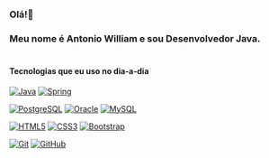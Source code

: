### Olá!👋 
### Meu nome é Antonio William e sou Desenvolvedor Java.
#

#### Tecnologias que eu uso no dia-a-dia

<p dir="auto"><a target="_blank" rel="noopener noreferrer nofollow" href="https://camo.githubusercontent.com/751f3544608c65fecbf48a6ad4be2825619f211db05a847b8d57e687a059b37a/68747470733a2f2f696d672e736869656c64732e696f2f62616467652f2d4a6176612d3030373339363f7374796c653d666c61742d737175617265266c6f676f3d6a617661"><img src="https://camo.githubusercontent.com/751f3544608c65fecbf48a6ad4be2825619f211db05a847b8d57e687a059b37a/68747470733a2f2f696d672e736869656c64732e696f2f62616467652f2d4a6176612d3030373339363f7374796c653d666c61742d737175617265266c6f676f3d6a617661" alt="Java" data-canonical-src="https://img.shields.io/badge/-Java-007396?style=flat-square&amp;logo=java" style="max-width: 100%;"></a>
<a target="_blank" rel="noopener noreferrer nofollow" href="https://camo.githubusercontent.com/9ba3764ef459d32f3bd67307cdecb3dfb9970133c87eed873a5f8ac0a98e8f00/68747470733a2f2f696d672e736869656c64732e696f2f62616467652f2d537072696e672d3644423333463f7374796c653d666c61742d737175617265266c6f676f3d737072696e67266c6f676f436f6c6f723d7768697465"><img src="https://camo.githubusercontent.com/9ba3764ef459d32f3bd67307cdecb3dfb9970133c87eed873a5f8ac0a98e8f00/68747470733a2f2f696d672e736869656c64732e696f2f62616467652f2d537072696e672d3644423333463f7374796c653d666c61742d737175617265266c6f676f3d737072696e67266c6f676f436f6c6f723d7768697465" alt="Spring" data-canonical-src="https://img.shields.io/badge/-Spring-6DB33F?style=flat-square&amp;logo=spring&amp;logoColor=white" style="max-width: 100%;"></a></p>
<p dir="auto"><a target="_blank" rel="noopener noreferrer nofollow" href="https://camo.githubusercontent.com/3a92e2d58660d4a2ac7d5a169128c87f5608d7816317045eee9497fddf8eb740/68747470733a2f2f696d672e736869656c64732e696f2f62616467652f506f737467726553514c2d2532333436383242343f7374796c653d666c61742d737175617265266c6f676f3d706f737467726573716c266c6f676f436f6c6f723d776869746526636f6c6f723d253233343638324234"><img src="https://img.shields.io/badge/Microsoft_SQL_Server-CC2927?style=for-the-badge&logo=microsoft-sql-server&logoColor=white" alt="PostgreSQL" data-canonical-src="https://img.shields.io/badge/PostgreSQL-%234682B4?style=flat-square&amp;logo=postgresql&amp;logoColor=white&amp;color=%234682B4" style="max-width: 100%;"></a>
<a target="_blank" rel="noopener noreferrer nofollow" href="https://camo.githubusercontent.com/b876bf1475c6e3ec1ca803c47fe01bc873725f64abbfdcc64e7faaa858305ade/68747470733a2f2f696d672e736869656c64732e696f2f62616467652f4f7261636c652d7265643f7374796c653d666c61742d737175617265266c6f676f3d6f7261636c65266c6f676f436f6c6f723d72656426636f6c6f723d253233463846384646"><img src="https://camo.githubusercontent.com/b876bf1475c6e3ec1ca803c47fe01bc873725f64abbfdcc64e7faaa858305ade/68747470733a2f2f696d672e736869656c64732e696f2f62616467652f4f7261636c652d7265643f7374796c653d666c61742d737175617265266c6f676f3d6f7261636c65266c6f676f436f6c6f723d72656426636f6c6f723d253233463846384646" alt="Oracle" data-canonical-src="https://img.shields.io/badge/Oracle-red?style=flat-square&amp;logo=oracle&amp;logoColor=red&amp;color=%23F8F8FF" style="max-width: 100%;"></a>
<a target="_blank" rel="noopener noreferrer nofollow" href="https://camo.githubusercontent.com/05e27ea54093a1c2a50f5028938e7e2a4fba9e84eb5e9e239af9a06fc14c7b32/68747470733a2f2f696d672e736869656c64732e696f2f62616467652f2d4d7953514c2d3434373941313f7374796c653d666c61742d737175617265266c6f676f3d6d7973716c266c6f676f436f6c6f723d7768697465"><img src="https://camo.githubusercontent.com/05e27ea54093a1c2a50f5028938e7e2a4fba9e84eb5e9e239af9a06fc14c7b32/68747470733a2f2f696d672e736869656c64732e696f2f62616467652f2d4d7953514c2d3434373941313f7374796c653d666c61742d737175617265266c6f676f3d6d7973716c266c6f676f436f6c6f723d7768697465" alt="MySQL" data-canonical-src="https://img.shields.io/badge/-MySQL-4479A1?style=flat-square&amp;logo=mysql&amp;logoColor=white" style="max-width: 100%;"></a></p>
<p dir="auto"><a target="_blank" rel="noopener noreferrer nofollow" href="https://camo.githubusercontent.com/6010a85175edf5787bba645d2bdad7ec26f41aafce3f5a59569352de55deed74/68747470733a2f2f696d672e736869656c64732e696f2f62616467652f2d48544d4c352d4533344632363f7374796c653d666c61742d737175617265266c6f676f3d68746d6c35266c6f676f436f6c6f723d7768697465"><img src="https://camo.githubusercontent.com/6010a85175edf5787bba645d2bdad7ec26f41aafce3f5a59569352de55deed74/68747470733a2f2f696d672e736869656c64732e696f2f62616467652f2d48544d4c352d4533344632363f7374796c653d666c61742d737175617265266c6f676f3d68746d6c35266c6f676f436f6c6f723d7768697465" alt="HTML5" data-canonical-src="https://img.shields.io/badge/-HTML5-E34F26?style=flat-square&amp;logo=html5&amp;logoColor=white" style="max-width: 100%;"></a>
<a target="_blank" rel="noopener noreferrer nofollow" href="https://camo.githubusercontent.com/1cce2dc4bb406a5019322c3f123da088d108b8ee7cb3a7d7918c9893d6d828f3/68747470733a2f2f696d672e736869656c64732e696f2f62616467652f2d435353332d3135373242363f7374796c653d666c61742d737175617265266c6f676f3d63737333"><img src="https://camo.githubusercontent.com/1cce2dc4bb406a5019322c3f123da088d108b8ee7cb3a7d7918c9893d6d828f3/68747470733a2f2f696d672e736869656c64732e696f2f62616467652f2d435353332d3135373242363f7374796c653d666c61742d737175617265266c6f676f3d63737333" alt="CSS3" data-canonical-src="https://img.shields.io/badge/-CSS3-1572B6?style=flat-square&amp;logo=css3" style="max-width: 100%;"></a>
<a target="_blank" rel="noopener noreferrer nofollow" href="https://camo.githubusercontent.com/c29c306b0331bdebcb2009041564b647f11b63914b36026be84d5f446c5cee8b/68747470733a2f2f696d672e736869656c64732e696f2f62616467652f2d426f6f7473747261702d3536334437433f7374796c653d666c61742d737175617265266c6f676f3d626f6f747374726170"><img src="https://camo.githubusercontent.com/c29c306b0331bdebcb2009041564b647f11b63914b36026be84d5f446c5cee8b/68747470733a2f2f696d672e736869656c64732e696f2f62616467652f2d426f6f7473747261702d3536334437433f7374796c653d666c61742d737175617265266c6f676f3d626f6f747374726170" alt="Bootstrap" data-canonical-src="https://img.shields.io/badge/-Bootstrap-563D7C?style=flat-square&amp;logo=bootstrap" style="max-width: 100%;"></a></p>
<p dir="auto"><a target="_blank" rel="noopener noreferrer nofollow" href="https://camo.githubusercontent.com/ee789fdcb588501cae8eade82ac9ed8bbd78069afb20ada7927c4764432fc40f/68747470733a2f2f696d672e736869656c64732e696f2f62616467652f2d4769742d626c61636b3f7374796c653d666c61742d737175617265266c6f676f3d676974"><img src="https://camo.githubusercontent.com/ee789fdcb588501cae8eade82ac9ed8bbd78069afb20ada7927c4764432fc40f/68747470733a2f2f696d672e736869656c64732e696f2f62616467652f2d4769742d626c61636b3f7374796c653d666c61742d737175617265266c6f676f3d676974" alt="Git" data-canonical-src="https://img.shields.io/badge/-Git-black?style=flat-square&amp;logo=git" style="max-width: 100%;"></a>
<a target="_blank" rel="noopener noreferrer nofollow" href="https://camo.githubusercontent.com/ef6cf50bf9b90b26f298f3619057eb8b436363088459478449a6335fa8fe2184/68747470733a2f2f696d672e736869656c64732e696f2f62616467652f2d4769744875622d3138313731373f7374796c653d666c61742d737175617265266c6f676f3d676974687562"><img src="https://camo.githubusercontent.com/ef6cf50bf9b90b26f298f3619057eb8b436363088459478449a6335fa8fe2184/68747470733a2f2f696d672e736869656c64732e696f2f62616467652f2d4769744875622d3138313731373f7374796c653d666c61742d737175617265266c6f676f3d676974687562" alt="GitHub" data-canonical-src="https://img.shields.io/badge/-GitHub-181717?style=flat-square&amp;logo=github" style="max-width: 100%;"></a>



#


